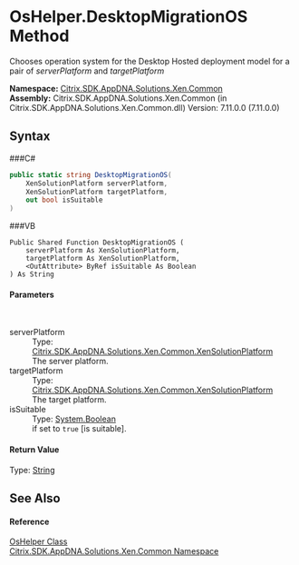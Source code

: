 # OsHelper.DesktopMigrationOS Method 
 

Chooses operation system for the Desktop Hosted deployment model for a pair of *serverPlatform* and *targetPlatform*

**Namespace:**&nbsp;<a href="N_Citrix_SDK_AppDNA_Solutions_Xen_Common">Citrix.SDK.AppDNA.Solutions.Xen.Common</a><br />**Assembly:**&nbsp;Citrix.SDK.AppDNA.Solutions.Xen.Common (in Citrix.SDK.AppDNA.Solutions.Xen.Common.dll) Version: 7.11.0.0 (7.11.0.0)

## Syntax

###C#
```csharp
public static string DesktopMigrationOS(
	XenSolutionPlatform serverPlatform,
	XenSolutionPlatform targetPlatform,
	out bool isSuitable
)
```

###VB
```vbnet
Public Shared Function DesktopMigrationOS ( 
	serverPlatform As XenSolutionPlatform,
	targetPlatform As XenSolutionPlatform,
	<OutAttribute> ByRef isSuitable As Boolean
) As String
```


#### Parameters
&nbsp;<dl><dt>serverPlatform</dt><dd>Type: <a href="T_Citrix_SDK_AppDNA_Solutions_Xen_Common_XenSolutionPlatform">Citrix.SDK.AppDNA.Solutions.Xen.Common.XenSolutionPlatform</a><br />The server platform.</dd><dt>targetPlatform</dt><dd>Type: <a href="T_Citrix_SDK_AppDNA_Solutions_Xen_Common_XenSolutionPlatform">Citrix.SDK.AppDNA.Solutions.Xen.Common.XenSolutionPlatform</a><br />The target platform.</dd><dt>isSuitable</dt><dd>Type: <a href="http://msdn2.microsoft.com/en-us/library/a28wyd50" target="_blank">System.Boolean</a><br />if set to `true` [is suitable].</dd></dl>

#### Return Value
Type: <a href="http://msdn2.microsoft.com/en-us/library/s1wwdcbf" target="_blank">String</a><br />

## See Also


#### Reference
<a href="T_Citrix_SDK_AppDNA_Solutions_Xen_Common_OsHelper">OsHelper Class</a><br /><a href="N_Citrix_SDK_AppDNA_Solutions_Xen_Common">Citrix.SDK.AppDNA.Solutions.Xen.Common Namespace</a><br />